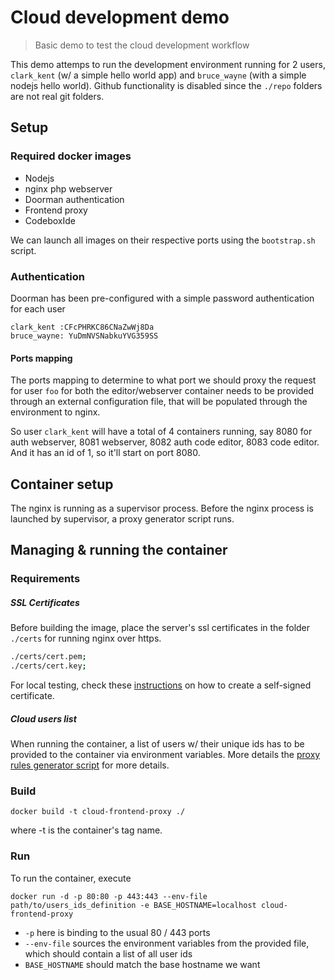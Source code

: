 Cloud development demo
======================

> Basic demo to test the cloud development workflow

This demo attemps to run the development environment running for 2 users, `clark_kent` (w/ a simple hello world app) and
`bruce_wayne` (with a simple nodejs hello world). Github functionality is disabled since the `./repo` folders are not real
 git folders.

## Setup

### Required docker images

- Nodejs
- nginx php webserver
- Doorman authentication
- Frontend proxy
- CodeboxIde

We can launch all images on their respective ports using the `bootstrap.sh` script.

### Authentication

Doorman has been pre-configured with a simple password authentication for each user

```
clark_kent :CFcPHRKC86CNaZwWj8Da
bruce_wayne: YuDmNVSNabkuYVG359SS
```



#### Ports mapping

The ports mapping to determine to what port we should proxy the request for user `foo` for both the editor/webserver container
needs to be provided through an external configuration file, that will be populated through the environment to nginx.

So user `clark_kent` will have a total of 4 containers running, say 8080 for auth webserver, 8081 webserver, 8082 auth code editor,
8083 code editor. And it has an id of 1, so it'll start on port 8080.


## Container setup

The nginx is running as a supervisor process. Before the nginx process is launched by supervisor, a proxy generator
script runs.

## Managing & running the container

### Requirements

##### SSL Certificates

Before building the image, place the server's ssl certificates in the folder `./certs` for running nginx over https.

```sh
./certs/cert.pem;
./certs/cert.key;
```

For local testing, check these [instructions](https://www.digitalocean.com/community/tutorials/how-to-create-an-ssl-certificate-on-nginx-for-ubuntu-14-04)
on how to create a self-signed certificate.

##### Cloud users list

When running the container, a list of users w/ their unique ids has to be provided to the container via environment variables.
More details  the [proxy rules generator script](`./scripts/nginx_proxy_rules.sh`) for more details.


### Build

`docker build -t cloud-frontend-proxy ./`

where -t is the container's tag name.


### Run

To run the container, execute

`docker run -d -p 80:80 -p 443:443 --env-file path/to/users_ids_definition -e BASE_HOSTNAME=localhost cloud-frontend-proxy`

- `-p` here is binding to the usual 80 / 443 ports
- `--env-file` sources the environment variables from the provided file, which should contain a list of all user ids
- `BASE_HOSTNAME` should match the base hostname we want

